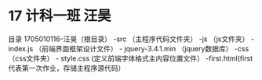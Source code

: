 # 17  计科一班   汪昊

目录
1705010116-汪昊（根目录）
-src （主程序代码文件夹）
  -js （js文件夹）
    - index.js （前端界面框架设计文件）
    - jquery-3.4.1.min （jquery数据库）
 -css（css文件夹）
    - style.css (定义前端字体格式主内容位置文件）
 -first.html(first代表第一次作业，存储主程序源代码）
